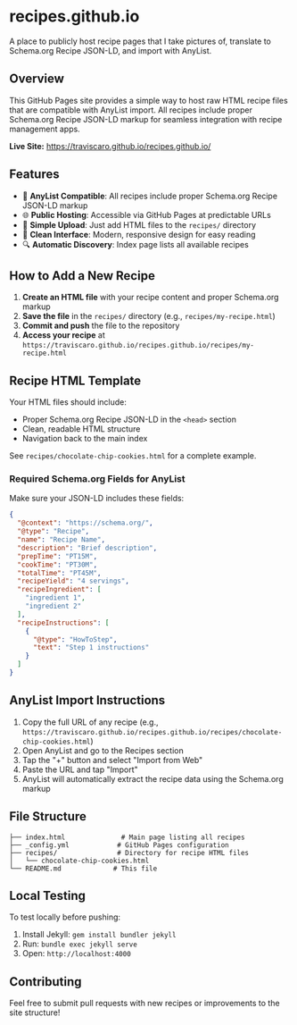# recipes.github.io

A place to publicly host recipe pages that I take pictures of, translate to Schema.org Recipe JSON-LD, and import with AnyList.

## Overview

This GitHub Pages site provides a simple way to host raw HTML recipe files that are compatible with AnyList import. All recipes include proper Schema.org Recipe JSON-LD markup for seamless integration with recipe management apps.

**Live Site:** https://traviscaro.github.io/recipes.github.io/

## Features

- 📱 **AnyList Compatible**: All recipes include proper Schema.org Recipe JSON-LD markup
- 🌐 **Public Hosting**: Accessible via GitHub Pages at predictable URLs
- 📁 **Simple Upload**: Just add HTML files to the `recipes/` directory
- 🎨 **Clean Interface**: Modern, responsive design for easy reading
- 🔍 **Automatic Discovery**: Index page lists all available recipes

## How to Add a New Recipe

1. **Create an HTML file** with your recipe content and proper Schema.org markup
2. **Save the file** in the `recipes/` directory (e.g., `recipes/my-recipe.html`)
3. **Commit and push** the file to the repository
4. **Access your recipe** at `https://traviscaro.github.io/recipes.github.io/recipes/my-recipe.html`

## Recipe HTML Template

Your HTML files should include:

- Proper Schema.org Recipe JSON-LD in the `<head>` section
- Clean, readable HTML structure
- Navigation back to the main index

See `recipes/chocolate-chip-cookies.html` for a complete example.

### Required Schema.org Fields for AnyList

Make sure your JSON-LD includes these fields:

```json
{
  "@context": "https://schema.org/",
  "@type": "Recipe",
  "name": "Recipe Name",
  "description": "Brief description",
  "prepTime": "PT15M",
  "cookTime": "PT30M",
  "totalTime": "PT45M",
  "recipeYield": "4 servings",
  "recipeIngredient": [
    "ingredient 1",
    "ingredient 2"
  ],
  "recipeInstructions": [
    {
      "@type": "HowToStep",
      "text": "Step 1 instructions"
    }
  ]
}
```

## AnyList Import Instructions

1. Copy the full URL of any recipe (e.g., `https://traviscaro.github.io/recipes.github.io/recipes/chocolate-chip-cookies.html`)
2. Open AnyList and go to the Recipes section
3. Tap the "+" button and select "Import from Web"
4. Paste the URL and tap "Import"
5. AnyList will automatically extract the recipe data using the Schema.org markup

## File Structure

```
├── index.html              # Main page listing all recipes
├── _config.yml            # GitHub Pages configuration
├── recipes/               # Directory for recipe HTML files
│   └── chocolate-chip-cookies.html
└── README.md             # This file
```

## Local Testing

To test locally before pushing:

1. Install Jekyll: `gem install bundler jekyll`
2. Run: `bundle exec jekyll serve`
3. Open: `http://localhost:4000`

## Contributing

Feel free to submit pull requests with new recipes or improvements to the site structure!
